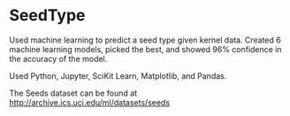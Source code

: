 # SeedType
Used machine learning to predict a seed type given kernel data. Created 6 machine learning models, picked the best, and showed 96% confidence in the accuracy of the model.

Used Python, Jupyter, SciKit Learn, Matplotlib, and Pandas.

The Seeds dataset can be found at http://archive.ics.uci.edu/ml/datasets/seeds
